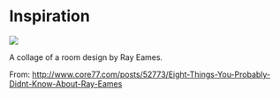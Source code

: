 # Inspiration

![](https://db-feed.s3.amazonaws.com/legacy/485136_33988_52773_VH8YZXGkY.jpg)

A collage of a room design by Ray Eames.

From: http://www.core77.com/posts/52773/Eight-Things-You-Probably-Didnt-Know-About-Ray-Eames